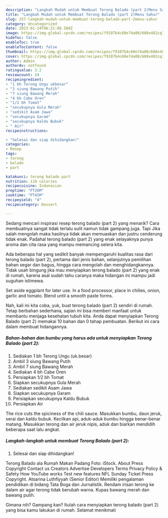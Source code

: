 ```yaml
---
description: "Langkah Mudah untuk Membuat Terong Balado (part 2)Menu Sahur"
title: "Langkah Mudah untuk Membuat Terong Balado (part 2)Menu Sahur"
slug: 257-langkah-mudah-untuk-membuat-terong-balado-part-2menu-sahur
category: Uncategorized
date: 2023-01-24T06:21:08.580Z
image: https://img-global.cpcdn.com/recipes/f9107b4c60e74a00/680x482cq70/terong-balado-part-2-foto-resep-utama.jpg
hideToc: false
enableToc: true
enableTocContent: false
thumbnail: https://img-global.cpcdn.com/recipes/f9107b4c60e74a00/680x482cq70/terong-balado-part-2-foto-resep-utama.jpg
cover: https://img-global.cpcdn.com/recipes/f9107b4c60e74a00/680x482cq70/terong-balado-part-2-foto-resep-utama.jpg
author: Admin
authorAv: notfound
ratingvalue: 3.2
reviewcount: 24
recipeingredient:
- "1 bh Terong Ungu ukbesar"
- "3 siung Bawang Putih"
- "7 siung Bawang Merah"
- "4 bh Cabe Oren"
- "1/2 bh Tomat"
- "secukupnya Gula Merah"
- "sedikit Asam Jawa"
- "secukupnya Garam"
- "secukupnya Kaldu Bubuk"
- " Air"
recipeinstructions:

- "Selesai dan siap dihidangkan!"
categories:
- Resep
tags:
- terong
- balado
- part

katakunci: terong balado part 
nutrition: 110 calories
recipecuisine: Indonesian
preptime: "PT26M"
cooktime: "PT45M"
recipeyield: "4"
recipecategory: Dessert

---
```



Sedang mencari inspirasi resep terong balado (part 2) yang menarik? Cara membuatnya sangat tidak terlalu sulit namun tidak gampang juga. Tapi Jika salah mengolah maka hasilnya tidak akan memuaskan dan justru cenderung tidak enak. Padahal terong balado (part 2) yang enak selayaknya punya aroma dan cita rasa yang mampu memancing selera kita.


Ada beberapa hal yang sedikit banyak mempengaruhi kualitas rasa dari terong balado (part 2), pertama dari jenis bahan, selanjutnya pemilihan bahan segar dan bagus, hingga cara mengolah dan menghidangkannya. Tidak usah bingung jika mau menyiapkan terong balado (part 2) yang enak di rumah, karena asal sudah tahu caranya maka hidangan ini mampu jadi suguhan istimewa.

Set aside eggplant for later use. In a food processor, place in chilies, onion, garlic and tomato. Blend until a smooth paste forms.


Nah, kali ini kita coba, yuk, buat terong balado (part 2) sendiri di rumah. Tetap berbahan sederhana, sajian ini bisa memberi manfaat untuk membantu menjaga kesehatan tubuh kita. Anda dapat menyiapkan Terong Balado (part 2) memakai 10 bahan dan 0 tahap pembuatan. Berikut ini cara dalam membuat hidangannya.

<!--inarticleads1-->

##### Bahan-bahan dan bumbu yang harus ada untuk menyiapkan Terong Balado (part 2):

1. Sediakan 1 bh Terong Ungu (uk.besar)
1. Ambil 3 siung Bawang Putih
1. Ambil 7 siung Bawang Merah
1. Sediakan 4 bh Cabe Oren
1. Persiapkan 1/2 bh Tomat
1. Siapkan secukupnya Gula Merah
1. Sediakan sedikit Asam Jawa
1. Siapkan secukupnya Garam
1. Persiapkan secukupnya Kaldu Bubuk
1. Persiapkan  Air


The rice cuts the spiciness of the chili sauce. Masukkan bumbu, daun jeruk, serai dan kaldu bubuk. Kecilkan api, aduk-aduk bumbu hingga benar-benar matang. Masukkan terong dan air jeruk nipis, aduk dan biarkan mendidih beberapa saat lalu angkat. 

<!--inarticleads2-->

##### Langkah-langkah untuk membuat Terong Balado (part 2):


1. Selesai dan siap dihidangkan!

Terong Balado ala Rumah Makan Padang Foto: iStock. About Press Copyright Contact us Creators Advertise Developers Terms Privacy Policy &amp; Safety How YouTube works Test new features NFL Sunday Ticket Press Copyright. Atsarina Luthfiyyah (Senior Editor) Memiliki pengalaman pendidikan di bidang Tata Boga dan Jurnalistik. Rendam irisan terong ke dalam air agar terong tidak berubah warna. Kupas bawang merah dan bawang putih. 

Gimana nih? Gampang kan? Itulah cara menyiapkan terong balado (part 2) yang bisa kamu lakukan di rumah. Selamat menikmati
